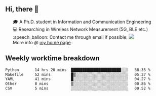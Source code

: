 <h2 > Hi, there 👋 </h3>

<div >
 <ul>
 🎓 A Ph.D. student in Information and Communication Engineering <br>
 💻 Researching in Wireless Network Measurement (5G, BLE etc.)<br>
 :speech_balloon: Contact me through email if possible: <a href="mailto:ethanjia@sjtu.edu.cn"><img src="https://img.shields.io/badge/-ethanjia@sjtu.edu.cn-c14438?style=plastic&logo=Gmail&logoColor=white&link=mailto:mailto:ethanjia@sjtu.edu.cn"></a> <br>
  More info @ <a href="https://haifengjia.github.io">my home page</a>
 </ul>
</div>

<h2 >
Weekly worktime breakdown
</h1>


<!--START_SECTION:waka-->

```txt
Python       14 hrs 20 mins  ██████████████████████░░░   88.35 %
Makefile     52 mins         █▒░░░░░░░░░░░░░░░░░░░░░░░   05.37 %
YAML         41 mins         █░░░░░░░░░░░░░░░░░░░░░░░░   04.27 %
Other        8 mins          ▒░░░░░░░░░░░░░░░░░░░░░░░░   00.86 %
CSV          5 mins          ░░░░░░░░░░░░░░░░░░░░░░░░░   00.52 %
```

<!--END_SECTION:waka-->


